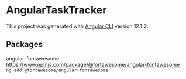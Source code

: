# AngularTaskTracker

This project was generated with [Angular CLI](https://github.com/angular/angular-cli) version 12.1.2.

## Packages
angular-fontawesome   
https://www.npmjs.com/package/@fortawesome/angular-fontawesome   
```ng add @fortawesome/angular-fontawesome```
